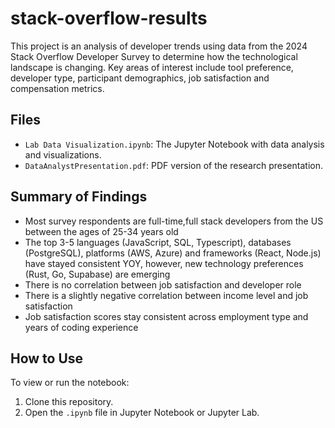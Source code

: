 # stack-overflow-results
This project is an analysis of developer trends using data from the 2024 Stack Overflow Developer Survey to determine how the technological landscape is changing. Key areas of interest include tool preference, developer type, participant demographics, job satisfaction and compensation metrics.

## Files
- `Lab Data Visualization.ipynb`: The Jupyter Notebook with data analysis and visualizations.
- `DataAnalystPresentation.pdf`: PDF version of the research presentation.

## Summary of Findings
- Most survey respondents are full-time,full stack developers from the US between the ages of 25-34 years old
- The top 3-5 languages (JavaScript, SQL, Typescript), databases (PostgreSQL), platforms (AWS, Azure) and frameworks (React, Node.js) have stayed consistent YOY, however, new technology preferences (Rust, Go, Supabase) are emerging
- There is no correlation between job satisfaction and developer role
- There is a slightly negative correlation between income level and job satisfaction
- Job satisfaction scores stay consistent across employment type and years of coding experience

## How to Use
To view or run the notebook:
1. Clone this repository.
2. Open the `.ipynb` file in Jupyter Notebook or Jupyter Lab.
